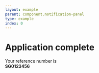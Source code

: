 ```yaml
---
layout: example
parent: component.notification-panel
type: example
index: 0
---
```


<div class="ds_notification-panel ds_notification-panel--success">
    <h1 class="ds_notification-panel__title">Application complete</h1>
    <div class="ds_notification-panel__content"><p>Your reference number is <br><strong class="beta">SG0123456</strong></p></div>
</div>
